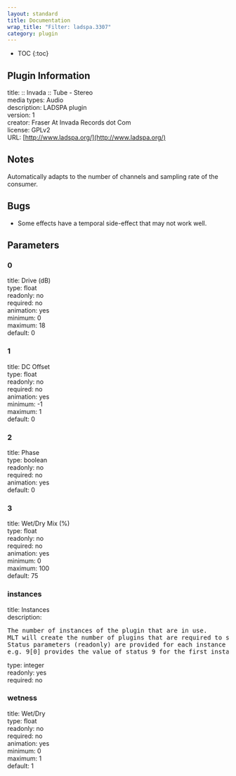 ```yaml
---
layout: standard
title: Documentation
wrap_title: "Filter: ladspa.3307"
category: plugin
---
```

* TOC
{:toc}

## Plugin Information

title: :: Invada :: Tube - Stereo  
media types:
Audio  
description: LADSPA plugin  
version: 1  
creator: Fraser At Invada Records dot Com  
license: GPLv2  
URL: [http://www.ladspa.org/](http://www.ladspa.org/)  

## Notes

Automatically adapts to the number of channels and sampling rate of the consumer.

## Bugs

* Some effects have a temporal side-effect that may not work well.


## Parameters

### 0

title: Drive (dB)    
type: float  
readonly: no  
required: no  
animation: yes  
minimum: 0  
maximum: 18  
default: 0  

### 1

title: DC Offset    
type: float  
readonly: no  
required: no  
animation: yes  
minimum: -1  
maximum: 1  
default: 0  

### 2

title: Phase    
type: boolean  
readonly: no  
required: no  
animation: yes  
default: 0  

### 3

title: Wet/Dry Mix (%)    
type: float  
readonly: no  
required: no  
animation: yes  
minimum: 0  
maximum: 100  
default: 75  

### instances

title: Instances    
description:
<pre>
The number of instances of the plugin that are in use.
MLT will create the number of plugins that are required to support the number of audio channels.
Status parameters (readonly) are provided for each instance and are accessed by specifying the instance number after the identifier (starting at zero).
e.g. 9[0] provides the value of status 9 for the first instance.
</pre>
type: integer  
readonly: yes  
required: no  

### wetness

title: Wet/Dry    
type: float  
readonly: no  
required: no  
animation: yes  
minimum: 0  
maximum: 1  
default: 1  

